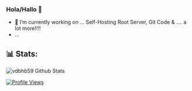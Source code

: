 ### Hola/Hallo 👋

- 🔭 I’m currently working on ... Self-Hosting Root Server, Git Code & .... a lot more!!!!
- ...
## 📊 Stats:
![vdbhb59 Github Stats](https://github-stats-alpha.vercel.app/api/?username=vdbhb59&include_all_commits=true)

<p>
<a href="https://hits.sh/github.com/vdbhb59/">
<img alt="Profile Views" src="https://hits.sh/github.com/vdbhb59.svg?style=for-the-badge&label=Visits"/>
</p>

<!--
**vdbhb59/vdbhb59** is a ✨ _special_ ✨ repository because its `README.md` (this file) appears on your GitHub profile.

Here are some ideas to get you started:

- 🔭 I’m currently working on ...
- 🌱 I’m currently learning ...
- 👯 I’m looking to collaborate on ...
- 🤔 I’m looking for help with ...
- 💬 Ask me about ...
- 📫 How to reach me: ...
- 😄 Pronouns: ...
- ⚡ Fun fact: ...

[![Header metrics](./metrics/header.svg)](#)
[![Repositories metrics](./metrics/repositories.svg)](#)
[![Languages plugin metrics](./metrics/plugin-languages.svg)](#)
[![Notable contributions plugin metrics](./metrics/plugin-notable.svg)](#)
[![Achievements plugin metrics](./metrics/plugin-achievements.svg)](#)

### Hi there 👋

<div align="center">
  <a href="https://github.com/vdbhb59">
  <img height="180em" src="https://github-readme-stats.vercel.app/api?username=vdbhb59&show_icons=true&theme=dark&include_all_commits=true&count_private=true"/>
  <img height="180em" src="https://github-readme-stats.vercel.app/api/top-langs/?username=vdbhb59&layout=compact&langs_count=7&theme=dark"/>
</div>

<div align="center">
  <a href="https://github.com/vdbhb59">
  <img height="180em" src="https://github-readme-stats.vercel.app/api?username=vdbhb59&show_icons=true&theme=dark&include_all_commits=true&count_private=true"/>
  <img height="180em" src="https://github-readme-stats.vercel.app/api/top-langs/?username=vdbhb59&layout=compact&langs_count=7&theme=dark"/>
  <img height="180em" src="https://github-readme-stats.vercel.app/api/top-langs/?username=vdbhb59&layout=compact&langs_count=7"/>
</div>
-->
